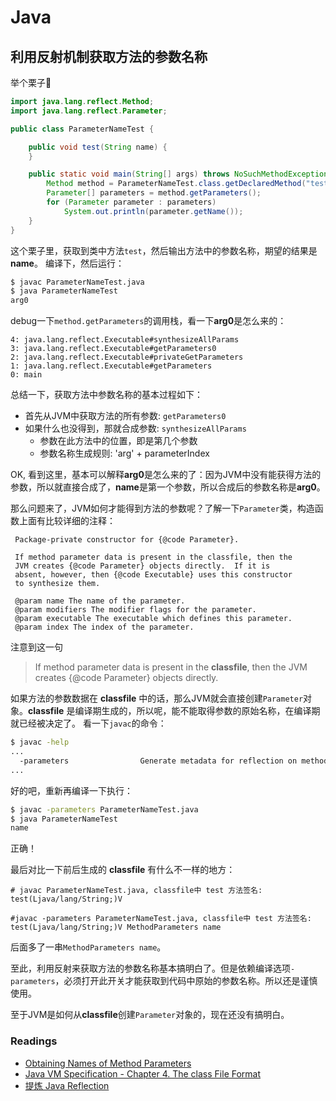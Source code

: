 # Java

## 利用反射机制获取方法的参数名称

举个栗子🌰
```java
import java.lang.reflect.Method;
import java.lang.reflect.Parameter;

public class ParameterNameTest {

    public void test(String name) {
    }

    public static void main(String[] args) throws NoSuchMethodException {
        Method method = ParameterNameTest.class.getDeclaredMethod("test", String.class);
        Parameter[] parameters = method.getParameters();
        for (Parameter parameter : parameters)
            System.out.println(parameter.getName());
    }
}
```
这个栗子里，获取到类中方法`test`，然后输出方法中的参数名称，期望的结果是**name**。
编译下，然后运行：
```sh
$ javac ParameterNameTest.java
$ java ParameterNameTest
arg0
```

debug一下`method.getParameters`的调用栈，看一下**arg0**是怎么来的：

```
4: java.lang.reflect.Executable#synthesizeAllParams
3: java.lang.reflect.Executable#getParameters0
2: java.lang.reflect.Executable#privateGetParameters
1: java.lang.reflect.Executable#getParameters
0: main
```

总结一下，获取方法中参数名称的基本过程如下：
* 首先从JVM中获取方法的所有参数: `getParameters0`
* 如果什么也没得到，那就合成参数: `synthesizeAllParams`
    * 参数在此方法中的位置，即是第几个参数
    * 参数名称生成规则: 'arg' + parameterIndex

OK, 看到这里，基本可以解释**arg0**是怎么来的了：因为JVM中没有能获得方法的参数，所以就直接合成了，**name**是第一个参数，所以合成后的参数名称是**arg0**。

那么问题来了，JVM如何才能得到方法的参数呢？了解一下`Parameter`类，构造函数上面有比较详细的注释：

```
 Package-private constructor for {@code Parameter}.
 
 If method parameter data is present in the classfile, then the
 JVM creates {@code Parameter} objects directly.  If it is
 absent, however, then {@code Executable} uses this constructor
 to synthesize them.
 
 @param name The name of the parameter.
 @param modifiers The modifier flags for the parameter.
 @param executable The executable which defines this parameter.
 @param index The index of the parameter.
```

注意到这一句

> If method parameter data is present in the **classfile**, then the
> JVM creates {@code Parameter} objects directly.

如果方法的参数数据在 **classfile** 中的话，那么JVM就会直接创建`Parameter`对象。**classfile** 是编译期生成的，所以呢，能不能取得参数的原始名称，在编译期就已经被决定了。
看一下`javac`的命令：

```sh
$ javac -help
...
  -parameters                Generate metadata for reflection on method parameters
...
```

好的吧，重新再编译一下执行：
```sh
$ javac -parameters ParameterNameTest.java
$ java ParameterNameTest
name
```

正确！

最后对比一下前后生成的 **classfile** 有什么不一样的地方：
```
# javac ParameterNameTest.java, classfile中 test 方法签名: 
test(Ljava/lang/String;)V

#javac -parameters ParameterNameTest.java, classfile中 test 方法签名:
test(Ljava/lang/String;)V MethodParameters name
```

后面多了一串`MethodParameters name`。

至此，利用反射来获取方法的参数名称基本搞明白了。但是依赖编译选项`-parameters`，必须打开此开关才能获取到代码中原始的参数名称。所以还是谨慎使用。

至于JVM是如何从**classfile**创建`Parameter`对象的，现在还没有搞明白。


### Readings

* [Obtaining Names of Method Parameters](https://docs.oracle.com/javase/tutorial/reflect/member/methodparameterreflection.html)
* [Java VM Specification - Chapter 4. The class File Format](https://docs.oracle.com/javase/specs/jvms/se8/html/jvms-4.html#jvms-4.7.24)
* [提炼 Java Reflection](http://lsy.iteye.com/blog/220264)
